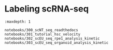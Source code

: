 # Labeling scRNA-seq

```{toctree}
:maxdepth: 1

notebooks/300_scNT_seq_readthedocs
notebooks/301_tutorial_hsc_velocity
notebooks/302_scEU_seq_rpe1_analysis_kinetic
notebooks/303_scEU_seq_organoid_analysis_kinetic


```
